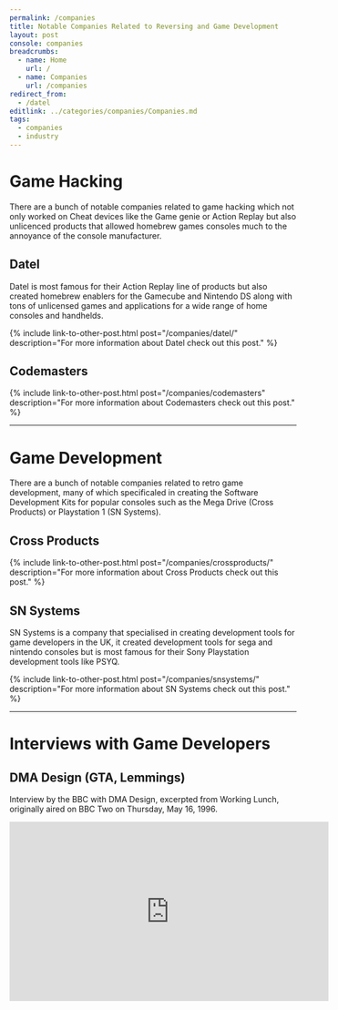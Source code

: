```yaml
---
permalink: /companies
title: Notable Companies Related to Reversing and Game Development
layout: post
console: companies
breadcrumbs:
  - name: Home
    url: /
  - name: Companies
    url: /companies
redirect_from:
  - /datel
editlink: ../categories/companies/Companies.md
tags:
  - companies
  - industry
---
```


# Game Hacking
There are a bunch of notable companies related to game hacking which not only worked on Cheat devices like the Game genie or Action Replay but also unlicenced products that allowed homebrew games consoles much to the annoyance of the console manufacturer.

## Datel
Datel is most famous for their Action Replay line of products but also created homebrew enablers for the Gamecube and Nintendo DS along with tons of unlicensed games and applications for a wide range of home consoles and handhelds.

{% include link-to-other-post.html post="/companies/datel/" description="For more information about Datel check out this post." %}


## Codemasters

{% include link-to-other-post.html post="/companies/codemasters" description="For more information about Codemasters check out this post." %}


---
# Game Development
There are a bunch of notable companies related to retro game development, many of which specificaled in creating the Software Development Kits for popular consoles such as the Mega Drive (Cross Products) or Playstation 1 (SN Systems).

## Cross Products

{% include link-to-other-post.html post="/companies/crossproducts/" description="For more information about Cross Products check out this post." %}


## SN Systems
SN Systems is a company that specialised in creating development tools for game developers in the UK, it created development tools for sega and nintendo consoles but is most famous for their Sony Playstation development tools like PSYQ.

{% include link-to-other-post.html post="/companies/snsystems/" description="For more information about SN Systems check out this post." %}

---
# Interviews with Game Developers

## DMA Design (GTA, Lemmings)
Interview by the BBC with DMA Design, excerpted from Working Lunch, originally aired on BBC Two on Thursday, May 16, 1996.
<iframe width="560" height="315" src="https://www.youtube.com/embed/7vWSi44ZTSw?si=OHZ1gkfvvUTNeM7k" title="YouTube video player" frameborder="0" allow="accelerometer; autoplay; clipboard-write; encrypted-media; gyroscope; picture-in-picture; web-share" referrerpolicy="strict-origin-when-cross-origin" allowfullscreen></iframe>

